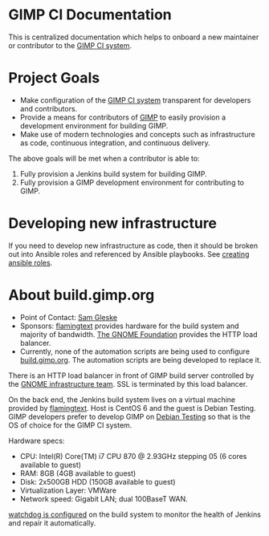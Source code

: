 # GIMP CI Documentation

This is centralized documentation which helps to onboard a new maintainer or
contributor to the [GIMP CI system][build].

# Project Goals

* Make configuration of the [GIMP CI system][build] transparent for developers
  and contributors.
* Provide a means for contributors of [GIMP][gimp] to easily provision a
  development environment for building GIMP.
* Make use of modern technologies and concepts such as infrastructure as code,
  continuous integration, and continuous delivery.

The above goals will be met when a contributor is able to:

1. Fully provision a Jenkins build system for building GIMP.
2. Fully provision a GIMP development environment for contributing to GIMP.

# Developing new infrastructure

If you need to develop new infrastructure as code, then it should be broken out
into Ansible roles and referenced by Ansible playbooks.  See [creating ansible
roles](creating-ansible-roles.md).

# About build.gimp.org

* Point of Contact: [Sam Gleske](https://github.com/samrocketman)
* Sponsors: [flamingtext][ft] provides hardware for the build system and
  majority of bandwidth.  [The GNOME Foundation][gnome] provides the HTTP load
  balancer.
* Currently, none of the automation scripts are being used to configure
  [build.gimp.org][build].  The automation scripts are being developed to
  replace it.

There is an HTTP load balancer in front of GIMP build server controlled by the
[GNOME infrastructure team][gnome-infra].  SSL is terminated by this load
balancer.

On the back end, the Jenkins build system lives on a virtual machine provided by
[flamingtext][ft].  Host is CentOS 6 and the guest is Debian Testing.  GIMP
developers prefer to develop GIMP on [Debian Testing][debian] so that is the OS
of choice for the GIMP CI system.

Hardware specs:

* CPU: Intel(R) Core(TM) i7 CPU 870 @ 2.93GHz stepping 05 (6 cores available to
  guest)
* RAM: 8GB (4GB available to guest)
* Disk: 2x500GB HDD (150GB available to guest)
* Virtualization Layer: VMWare
* Network speed: Gigabit LAN; dual 100BaseT WAN.

[watchdog is configured][watchdog] on the build system to monitor the health of
Jenkins and repair it automatically.

[build]: https://build.gimp.org/
[debian]: https://www.debian.org/releases/
[ft]: http://www.flamingtext.com/
[gimp]: https://www.gimp.org/
[gnome-infra]: https://mail.gnome.org/mailman/listinfo/gnome-infrastructure
[gnome]: https://www.gnome.org/foundation/
[watchdog]: https://github.com/gimp-ci/misc-scripts/tree/master/watchdog
